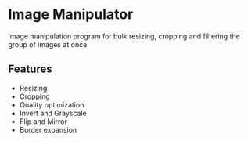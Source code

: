# Image Manipulator

Image manipulation program for bulk resizing, cropping and filtering the group of images at once

## Features
- Resizing
- Cropping
- Quality optimization
- Invert and Grayscale
- Flip and Mirror
- Border expansion

